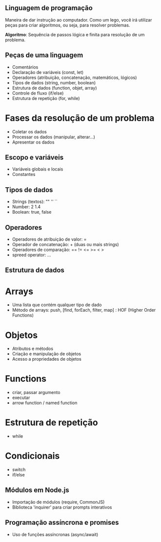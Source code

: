 ## Linguagem de programação

Maneira de dar instrução ao computador.
Como um lego, você irá utilizar peças para criar algoritmos, ou seja, para resolver problemas.

**Algoritmo**: Sequência de passos lógica e finita para resolução de um problema.

## Peças de uma linguagem

- Comentários
- Declaração de variáveis (const, let)
- Operadores (atribuição, concatenação, matemáticos, lógicos)
- Tipos de dados (string, number, boolean)
- Estrutura de dados (function, objet, array)
- Controle de fluxo (if/else)
- Estrutura de repetição (for, while)

# Fases da resolução de um problema

- Coletar os dados
- Processar os dados (manipular, alterar...)
- Apresentar os dados

## Escopo e variáveis

- Variáveis globais e locais
- Constantes

## Tipos de dados

- Strings (textos): "" '' ``
- Number: 2 1.4
- Boolean: true, false

## Operadores

- Operadores de atribuição de valor: =
- Operador de concatenação: + (duas ou mais strings)
- Operadores de comparação: == != <= >= < >
- spreed operator: ...

## Estrutura de dados

# Arrays

- Uma lista que contém qualquer tipo de dado
- Método de arrays: push, [find, forEach, filter, map] : HOF (Higher Order Functions)

# Objetos

- Atributos e métodos
- Criação e manipulação de objetos
- Acesso a propriedades de objetos

# Functions

- criar, passar argumento
- executar
- arrow function / named function

# Estrutura de repetição

- while

# Condicionais

- switch
- if/else

## Módulos em Node.js

- Importação de módulos (require, CommonJS)
- Biblioteca 'inquirer' para criar prompts interativos

## Programação assíncrona e promises

- Uso de funções assíncronas (async/await)